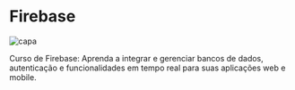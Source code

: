 # Firebase
![capa](https://github.com/user-attachments/assets/de9f0919-ba03-4d59-89ce-7c12cf485ba6)



Curso de Firebase: Aprenda a integrar e gerenciar bancos de dados, autenticação e funcionalidades em tempo real para suas aplicações web e mobile.
